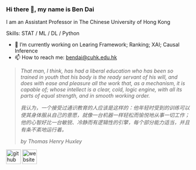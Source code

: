 ### Hi there 👋, my name is Ben Dai
I am an Assistant Professor in The Chinese University of Hong Kong

Skills: STAT / ML / DL / Python

- 🔭 I’m currently working on Learing Framework; Ranking; XAI; Causal Inference
- 📫 How to reach me: bendai@cuhk.edu.hk 

> *That man, I think, has had a liberal education who has been so trained in youth that his body is the ready servant of his will, and does with ease and pleasure all the work that, as a mechanism, it is capable of; whose intellect is a clear, cold, logic engine, with all its parts of equal strength, and in smooth working order.*
>
> *我认为，一个接受过通识教育的人应该是这样的：他年轻时受到的训练可以使其身体服从自己的意愿，就像一台机器一样轻松而愉悦地从事一切工作；他的心智好比一台敏锐、冷静而有逻辑性的引擎，每个部分能力适当，并且有条不紊地运行着。*
>
> *by Thomas Henry Huxley*



[<img src='https://cdn.jsdelivr.net/npm/simple-icons@3.0.1/icons/github.svg' alt='github' height='40'>](https://github.com/statmlben)  [<img src='https://cdn.jsdelivr.net/npm/simple-icons@3.0.1/icons/icloud.svg' alt='website' height='40'>](https://www.bendai.org/)  

<!-- [![Top Langs](https://github-readme-stats.vercel.app/api/top-langs/?username=statmlben)](https://github.com/anuraghazra/github-readme-stats)

![GitHub stats](https://github-readme-stats.vercel.app/api?username=statmlben&show_icons=true)  

 -->

